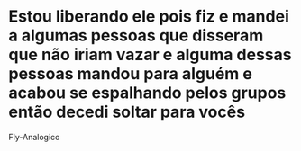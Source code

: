 # Estou liberando ele pois fiz e mandei a algumas pessoas que disseram que não iriam vazar e alguma dessas pessoas mandou para alguém e acabou se espalhando pelos grupos então decedi soltar para vocês

Fly-Analogico
